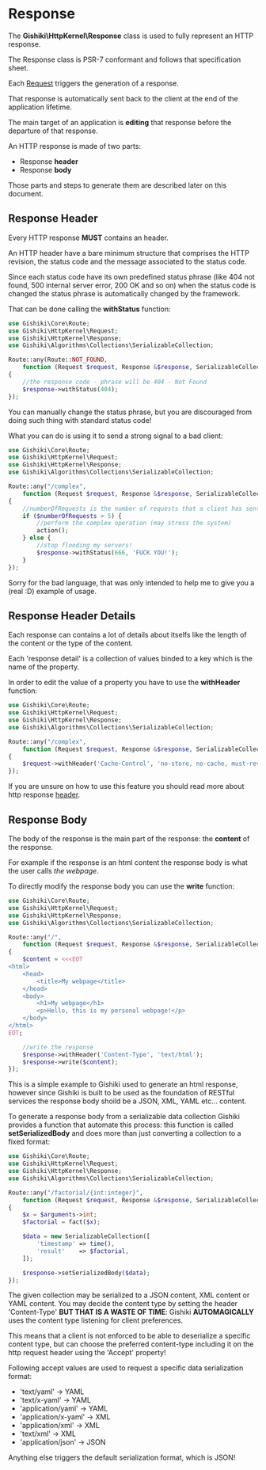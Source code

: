 # Response

The __Gishiki\HttpKernel\Response__ class is used to fully represent an HTTP response.

The Response class is PSR-7 conformant and follows that specification sheet.

Each [Request](request.md) triggers the generation of a response.

That response is automatically sent back to the client at the end of the
application lifetime.

The main target of an application is __editing__ that response before the departure
of that response.

An HTTP response is made of two parts:

   - Response __header__ 
   - Response __body__
   
Those parts and steps to generate them are described later on this document.


## Response Header

Every HTTP response __MUST__ contains an header.

An HTTP header have a bare minimum structure that comprises the HTTP revision,
the status code and the message associated to the status code.

Since each status code have its own predefined status phrase (like 404 not found,
500 internal server error, 200 OK and so on) when the status code is changed the
status phrase is automatically changed by the framework.

That can be done calling the __withStatus__ function:

```php
use Gishiki\Core\Route;
use Gishiki\HttpKernel\Request;
use Gishiki\HttpKernel\Response;
use Gishiki\Algorithms\Collections\SerializableCollection;

Route::any(Route::NOT_FOUND,
    function (Request $request, Response &$response, SerializableCollection &$arguments)
{
    //the response code - phrase will be 404 - Not Found
    $response->withStatus(404);
});
```

You can manually change the status phrase, but you are discouraged from doing such
thing with standard status code!

What you can do is using it to send a strong signal to a bad client:

```php
use Gishiki\Core\Route;
use Gishiki\HttpKernel\Request;
use Gishiki\HttpKernel\Response;
use Gishiki\Algorithms\Collections\SerializableCollection;

Route::any("/complex",
    function (Request $request, Response &$response, SerializableCollection &$arguments)
{
    //numberOfRequests is the number of requests that a client has sent today
    if ($numberOfRequests > 5) {
        //perform the complex operation (may stress the system)
        action();
    } else {
        //stop flooding my servers!
        $response->withStatus(666, 'FUCK YOU!');
    }
});
```

Sorry for the bad language, that was only intended to help me to give you a (real :D)
example of usage.


## Response Header Details

Each response can contains a lot of details about itselfs like the length of the
content or the type of the content.

Each 'response detail' is a collection of values binded to a key which is the name
of the property.

In order to edit the value of a property you have to use the __withHeader__ function:

```php
use Gishiki\Core\Route;
use Gishiki\HttpKernel\Request;
use Gishiki\HttpKernel\Response;
use Gishiki\Algorithms\Collections\SerializableCollection;

Route::any("/complex",
    function (Request $request, Response &$response, SerializableCollection &$arguments)
{
    $request->withHeader('Cache-Control', 'no-store, no-cache, must-revalidate');
});
```

If you are unsure on how to use this feature you should read more about http response [header](https://developer.mozilla.org/en-US/docs/Web/HTTP/Headers).


## Response Body

The body of the response is the main part of the response: the __content__ of the
response.

For example if the response is an html content the response body is what the
user calls *the webpage*.

To directly modify the response body you can use the __write__ function:

```php
use Gishiki\Core\Route;
use Gishiki\HttpKernel\Request;
use Gishiki\HttpKernel\Response;
use Gishiki\Algorithms\Collections\SerializableCollection;

Route::any("/",
    function (Request $request, Response &$response, SerializableCollection &$arguments)
{
    $content = <<<EOT
<html>
    <head>
        <title>My webpage</title>
    </head>
    <body>
        <h1>My webpage</h1>
        <p>Hello, this is my personal webpage!</p>
    </body>
</html>
EOT;

    //write the response
    $response->withHeader('Content-Type', 'text/html');
    $response->write($content);
});
```

This is a simple example to Gishiki used to generate an html response,
however since Gishiki is built to be used as the foundation of RESTful services
the response body shoild be a JSON, XML, YAML etc... content.

To generate a response body from a serializable data collection Gishiki provides
a function that automate this process: this function is called __setSerializedBody__
and does more than just converting a collection to a fixed format:

```php
use Gishiki\Core\Route;
use Gishiki\HttpKernel\Request;
use Gishiki\HttpKernel\Response;
use Gishiki\Algorithms\Collections\SerializableCollection;

Route::any("/factorial/{int:integer}",
    function (Request $request, Response &$response, SerializableCollection &$arguments)
{
    $x = $arguments->int;
    $factorial = fact($x);

    $data = new SerializableCollection([
        'timestamp' => time(),
        'result'    => $factorial,
    ]);

    $response->setSerializedBody($data);
});
```

The given collection may be serialized to a JSON content, XML content or YAML content.
You may decide the content type by setting the header 'Content-Type' __BUT THAT IS A WASTE OF TIME__:
Gishiki __AUTOMAGICALLY__ uses the content type listening for client preferences.

This means that a client is not enforced to be able to deserialize a specific
content type, but can choose the preferred content-type including it on the
http request header using the 'Accept' property!

Following accept values are used to request a specific data serialization format:

   - 'text/yaml'            -> YAML
   - 'text/x-yaml'          -> YAML
   - 'application/yaml'     -> YAML
   - 'application/x-yaml'   -> XML
   - 'application/xml'      -> XML
   - 'text/xml'             -> XML
   - 'application/json'     -> JSON

Anything else triggers the default serialization format, which is JSON!

